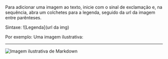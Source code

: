 Para adicionar uma imagem ao texto, inicie com o sinal de exclamação e, na sequência, abra um colchetes para a legenda, 
seguido da url da imagem entre parênteses.

Sintaxe: \![Legenda\](url da img) 	 

Por exemplo: Uma imagem ilustrativa:  

---   

![Imagem ilustrativa de Markdown](http://i.imgur.com/IMTN5cy.png)

